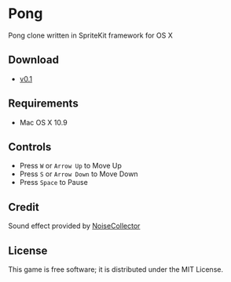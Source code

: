 # Pong

Pong clone written in SpriteKit framework for OS X

## Download

* [v0.1](https://github.com/chrisledet/Pong/releases/download/v0.1/Pong.v0.1.zip)

## Requirements

* Mac OS X 10.9

## Controls

* Press `W` or `Arrow Up` to Move Up
* Press `S` or `Arrow Down` to Move Down
* Press `Space` to Pause

## Credit

Sound effect provided by [NoiseCollector](http://www.freesound.org/people/NoiseCollector/)

## License

This game is free software; it is distributed under the MIT License.